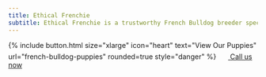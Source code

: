 ```yaml
---
title: Ethical Frenchie
subtitle: Ethical Frenchie is a trustworthy French Bulldog breeder specializing in raising healthy, happy, and loving Frenchies.
---
```


{% include button.html size="xlarge" icon="heart" text="View Our Puppies" url="french-bulldog-puppies" rounded=true style="danger" %}
<a class="uk-button uk-button-danger uk-button-xlarge my-border-rounded" href="tel:+212-739-0182">
    <span data-uk-icon="phone" class="uk-icon">
        <svg width="20" height="20" viewBox="0 0 20 20" xmlns="http://www.w3.org/2000/svg">
                 </svg>
    </span>
    Call us now
</a>
